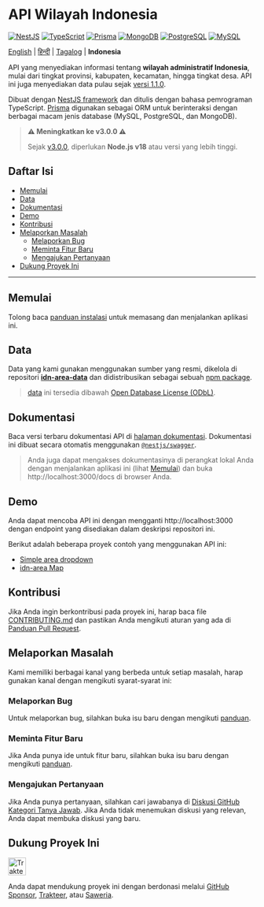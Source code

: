 <h1 align="">API Wilayah Indonesia</h1>

<p>
  <a href="https://nestjs.com"><img alt="NestJS" src="https://img.shields.io/badge/-NestJS-ea2845?style=flat-square&logo=nestjs&logoColor=white" /></a>
  <a href="https://www.typescriptlang.org"><img alt="TypeScript" src="https://img.shields.io/badge/-TypeScript-007ACC?style=flat-square&logo=typescript&logoColor=white" /></a>
  <a href="https://www.prisma.io"><img alt="Prisma" src="https://img.shields.io/badge/-Prisma-1B222D?style=flat-square&logo=prisma&logoColor=white" /></a>
  <a href="https://www.mongodb.com"><img alt="MongoDB" src="https://img.shields.io/badge/-MongoDB-47A248?style=flat-square&logo=mongodb&logoColor=white" /></a>
  <a href="https://www.postgresql.org"><img alt="PostgreSQL" src="https://img.shields.io/badge/-PostgreSQL-657991?style=flat-square&logo=postgresql&logoColor=white" /></a>
  <a href="https://www.mysql.com"><img alt="MySQL" src="https://img.shields.io/badge/-MySQL-00688F?style=flat-square&logo=mysql&logoColor=white" /></a>
</p>

[English](../README.md) | [हिन्दी](README_hi.md) | [Tagalog](README_tl.md) | **Indonesia**

API yang menyediakan informasi tentang **wilayah administratif Indonesia**, mulai dari tingkat provinsi, kabupaten, kecamatan, hingga tingkat desa. API ini juga menyediakan data pulau sejak [versi 1.1.0](https://github.com/fityannugroho/idn-area/releases/tag/v1.1.0).

Dibuat dengan [NestJS framework](https://nestjs.com) dan ditulis dengan bahasa pemrograman TypeScript. [Prisma](https://www.prisma.io) digunakan sebagai ORM untuk berinteraksi dengan berbagai macam jenis database (MySQL, PostgreSQL, dan MongoDB).

> **⚠️ Meningkatkan ke v3.0.0 ⚠️**
>
> Sejak [v3.0.0](https://github.com/fityannugroho/idn-area/releases/tag/v3.0.0), diperlukan **Node.js v18** atau versi yang lebih tinggi.

<h2>Daftar Isi</h2>

- [Memulai](#memulai)
- [Data](#data)
- [Dokumentasi](#dokumentasi)
- [Demo](#demo)
- [Kontribusi](#kontribusi)
- [Melaporkan Masalah](#melaporkan-masalah)
  - [Melaporkan Bug](#melaporkan-bug)
  - [Meminta Fitur Baru](#meminta-fitur-baru)
  - [Mengajukan Pertanyaan](#mengajukan-pertanyaan)
- [Dukung Proyek Ini](#dukung-proyek-ini)

---

##  Memulai

Tolong baca [panduan instalasi](installation.md) untuk memasang dan menjalankan aplikasi ini.

## Data
Data yang kami gunakan menggunakan sumber yang resmi, dikelola di repositori [**idn-area-data**](https://github.com/fityannugroho/idn-area-data) dan didistribusikan sebagai sebuah [npm package](https://www.npmjs.com/package/idn-area-data).

> [data](https://github.com/fityannugroho/idn-area-data/tree/main/data) ini tersedia dibawah [Open Database License (ODbL)](https://github.com/fityannugroho/idn-area-data/blob/main/data/LICENSE.md).

## Dokumentasi

Baca versi terbaru dokumentasi API di [halaman dokumentasi](https://idn-area.cyclic.app/docs). Dokumentasi ini dibuat secara otomatis menggunakan [`@nestjs/swagger`](https://docs.nestjs.com/openapi/introduction).

> Anda juga dapat mengakses dokumentasinya di perangkat lokal Anda dengan menjalankan aplikasi ini (lihat [Memulai](#memulai)) dan buka http://localhost:3000/docs di browser Anda.

## Demo 

Anda dapat mencoba API ini dengan mengganti http://localhost:3000 dengan endpoint yang disediakan dalam deskripsi repositori ini.

Berikut adalah beberapa proyek contoh yang menggunakan API ini:

- [Simple area dropdown](https://github.com/fityannugroho/idn-area-example)
- [idn-area Map](https://github.com/fityannugroho/idn-area-map)

## Kontribusi

Jika Anda ingin berkontribusi pada proyek ini, harap baca file [CONTRIBUTING.md](../CONTRIBUTING.md) dan pastikan Anda mengikuti aturan yang ada di [Panduan Pull Request](../CONTRIBUTING.md#submitting-a-pull-request).

## Melaporkan Masalah

Kami memiliki berbagai kanal yang berbeda untuk setiap masalah, harap gunakan kanal dengan mengikuti syarat-syarat ini:

### Melaporkan Bug
Untuk melaporkan bug, silahkan buka isu baru dengan mengikuti [panduan](../CONTRIBUTING.md#submitting-an-issue).

### Meminta Fitur Baru
Jika Anda punya ide untuk fitur baru, silahkan buka isu baru dengan mengikuti [panduan](../CONTRIBUTING.md#submitting-an-issue).

### Mengajukan Pertanyaan
Jika Anda punya pertanyaan, silahkan cari jawabanya di [Diskusi GitHub Kategori Tanya Jawab](https://github.com/fityannugroho/idn-area/discussions/categories/q-a). Jika Anda tidak menemukan diskusi yang relevan, Anda dapat membuka diskusi yang baru.

## Dukung Proyek Ini

<a href="https://trakteer.id/fityannugroho/tip" target="_blank"><img id="wse-buttons-preview" src="https://cdn.trakteer.id/images/embed/trbtn-red-6.png" style="border: 0px none; height: 36px; --darkreader-inline-border-top: currentcolor; --darkreader-inline-border-right: currentcolor; --darkreader-inline-border-bottom: currentcolor; --darkreader-inline-border-left: currentcolor;" alt="Trakteer Saya" data-darkreader-inline-border-top="" data-darkreader-inline-border-right="" data-darkreader-inline-border-bottom="" data-darkreader-inline-border-left="" height="40"></a>

Anda dapat mendukung proyek ini dengan berdonasi melalui [GitHub Sponsor](https://github.com/sponsors/fityannugroho), [Trakteer](https://trakteer.id/fityannugroho/tip), atau [Saweria](https://saweria.co/fityannugroho).
